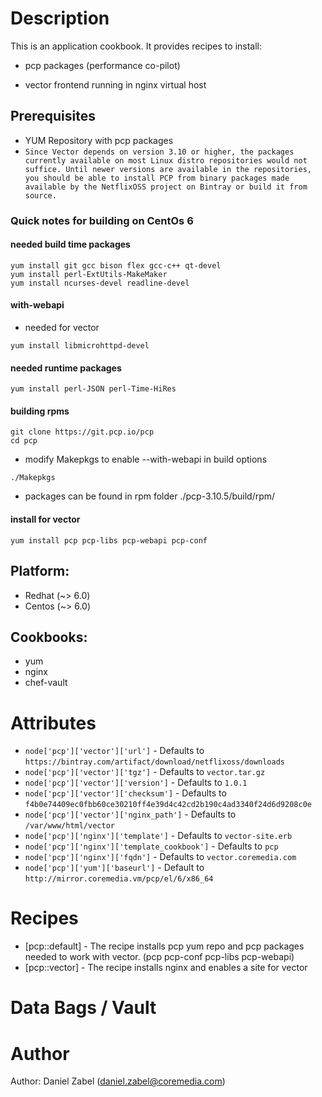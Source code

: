# Description

This is an application cookbook. It provides recipes to install:

* pcp packages (performance co-pilot)

* vector frontend running in nginx virtual host 

## Prerequisites

* YUM Repository with pcp packages
* `Since Vector depends on version 3.10 or higher, the packages currently available on most Linux distro repositories would not suffice. Until newer versions are available in the repositories, you should be able to install PCP from binary packages made available by the NetflixOSS project on Bintray or build it from source.`

### Quick notes for building on CentOs 6

#### needed build time packages
```Shell
yum install git gcc bison flex gcc-c++ qt-devel
yum install perl-ExtUtils-MakeMaker
yum install ncurses-devel readline-devel
```

#### with-webapi
- needed for vector
```Shell
yum install libmicrohttpd-devel
```

#### needed runtime packages
```Shell
yum install perl-JSON perl-Time-HiRes
```

#### building rpms 
```Shell
git clone https://git.pcp.io/pcp
cd pcp
```
* modify Makepkgs to enable --with-webapi in build options
```Shell
./Makepkgs 
```

* packages can be found in rpm folder
./pcp-3.10.5/build/rpm/ 

#### install for vector
```Shell
yum install pcp pcp-libs pcp-webapi pcp-conf
```


## Platform:

* Redhat (~> 6.0)
* Centos (~> 6.0)

## Cookbooks:

* yum
* nginx
* chef-vault

# Attributes

* `node['pcp']['vector']['url']` - Defaults to `https://bintray.com/artifact/download/netflixoss/downloads`
* `node['pcp']['vector']['tgz']` - Defaults to `vector.tar.gz`
* `node['pcp']['vector']['version']` - Defaults to `1.0.1`
* `node['pcp']['vector']['checksum']` - Defaults to `f4b0e74409ec0fbb60ce30210ff4e39d4c42cd2b190c4ad3340f24d6d9208c0e`
* `node['pcp']['vector']['nginx_path']` - Defaults to `/var/www/html/vector`
* `node['pcp']['nginx']['template']` - Defaults to `vector-site.erb`
* `node['pcp']['nginx']['template_cookbook']` - Defaults to `pcp`
* `node['pcp']['nginx']['fqdn']` - Defaults to `vector.coremedia.com`
* `node['pcp']['yum']['baseurl']` - Default to `http://mirror.coremedia.vm/pcp/el/6/x86_64`

# Recipes

* [pcp::default] - The recipe installs pcp yum repo and pcp packages needed to work with vector. (pcp pcp-conf pcp-libs pcp-webapi)
* [pcp::vector] - The recipe installs nginx and enables a site for vector

# Data Bags / Vault


# Author

Author: Daniel Zabel (<daniel.zabel@coremedia.com>)
